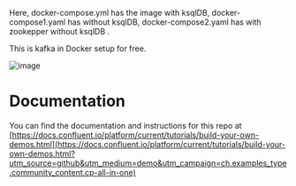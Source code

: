 Here,
docker-compose.yml has the image with ksqlDB,
docker-compose1.yaml has without ksqlDB,
docker-compose2.yaml has with zookepper without ksqlDB .

This is kafka in Docker setup for free.


![image](../images/confluent-logo-300-2.png)
  
# Documentation

You can find the documentation and instructions for this repo at [https://docs.confluent.io/platform/current/tutorials/build-your-own-demos.html](https://docs.confluent.io/platform/current/tutorials/build-your-own-demos.html?utm_source=github&utm_medium=demo&utm_campaign=ch.examples_type.community_content.cp-all-in-one)
